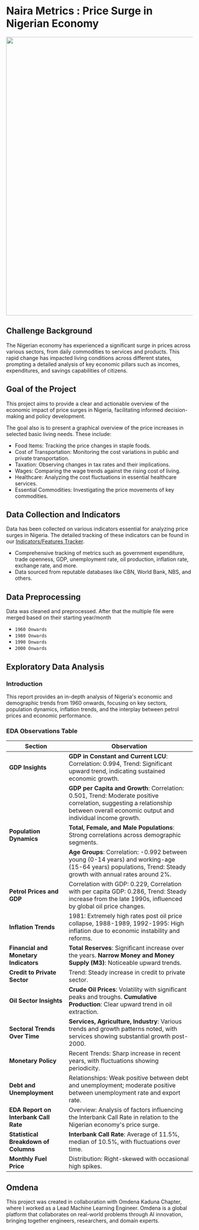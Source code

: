 # Naira Metrics : Price Surge in Nigerian Economy

<img src="https://github.com/adiimated/Nigerian-Economic-Impact-2024/blob/main/web_app/Media/surge-price.jpg" style="width: 750px;">

## Challenge Background

The Nigerian economy has experienced a significant surge in prices across various sectors, from daily commodities to services and products. This rapid change has impacted living conditions across different states, prompting a detailed analysis of key economic pillars such as incomes, expenditures, and savings capabilities of citizens.

## Goal of the Project

This project aims to provide a clear and actionable overview of the economic impact of price surges in Nigeria, facilitating informed decision-making and policy development.

The goal also is to present a graphical overview of the price increases in selected basic living needs. These include:

- Food Items: Tracking the price changes in staple foods.
- Cost of Transportation: Monitoring the cost variations in public and private transportation.
- Taxation: Observing changes in tax rates and their implications.
- Wages: Comparing the wage trends against the rising cost of living.
- Healthcare: Analyzing the cost fluctuations in essential healthcare services.
- Essential Commodities: Investigating the price movements of key commodities.

## Data Collection and Indicators

Data has been collected on various indicators essential for analyzing price surges in Nigeria. The detailed tracking of these indicators can be found in our [Indicators/Features Tracker](https://github.com/adiimated/Nigerian-Economic-Impact-2024/tree/main/data%20collection/feature%20tracker).

* Comprehensive tracking of metrics such as government expenditure, trade openness, GDP, unemployment rate, oil production, inflation rate, exchange rate, and more.
* Data sourced from reputable databases like CBN, World Bank, NBS, and others.

## Data Preprocessing
Data was cleaned and preprocessed. After that the multiple file were merged based on their starting year/month
- `1960 Onwards`
- `1980 Onwards`
- `1990 Onwards`
- `2000 Onwards`

## Exploratory Data Analysis

### Introduction
This report provides an in-depth analysis of Nigeria's economic and demographic trends from 1960 onwards, focusing on key sectors, population dynamics, inflation trends, and the interplay between petrol prices and economic performance.

### EDA Observations Table

| **Section**                        | **Observation**                                                                                                                                                      |
|------------------------------------|----------------------------------------------------------------------------------------------------------------------------------------------------------------------|
| **GDP Insights**                   | **GDP in Constant and Current LCU**: Correlation: 0.994, Trend: Significant upward trend, indicating sustained economic growth.                                      |
|                                    | **GDP per Capita and Growth**: Correlation: 0.501, Trend: Moderate positive correlation, suggesting a relationship between overall economic output and individual income growth. |
| **Population Dynamics**            | **Total, Female, and Male Populations**: Strong correlations across demographic segments.                                                                           |
|                                    | **Age Groups**: Correlation: -0.992 between young (0-14 years) and working-age (15-64 years) populations, Trend: Steady growth with annual rates around 2%.           |
| **Petrol Prices and GDP**          | Correlation with GDP: 0.229, Correlation with per capita GDP: 0.286, Trend: Steady increase from the late 1990s, influenced by global oil price changes.               |
| **Inflation Trends**               | 1981: Extremely high rates post oil price collapse, 1988-1989, 1992-1995: High inflation due to economic instability and reforms.                                    |
| **Financial and Monetary Indicators** | **Total Reserves**: Significant increase over the years. **Narrow Money and Money Supply (M3)**: Noticeable upward trends.                                           |
| **Credit to Private Sector**       | Trend: Steady increase in credit to private sector.                                                                                                                  |
| **Oil Sector Insights**            | **Crude Oil Prices**: Volatility with significant peaks and troughs. **Cumulative Production**: Clear upward trend in oil extraction.                                 |
| **Sectoral Trends Over Time**      | **Services, Agriculture, Industry**: Various trends and growth patterns noted, with services showing substantial growth post-2000.                                    |
| **Monetary Policy**                | Recent Trends: Sharp increase in recent years, with fluctuations showing periodicity.                                                                                |
| **Debt and Unemployment**          | Relationships: Weak positive between debt and unemployment; moderate positive between unemployment rate and export rate.                                             |
| **EDA Report on Interbank Call Rate** | Overview: Analysis of factors influencing the Interbank Call Rate in relation to the Nigerian economy's price surge.                                                |
| **Statistical Breakdown of Columns** | **Interbank Call Rate**: Average of 11.5%, median of 10.5%, with fluctuations over time.                                                                             |
| **Monthly Fuel Price**             | Distribution: Right-skewed with occasional high spikes.                                                                                                              |

## Omdena
This project was created in collaboration with Omdena Kaduna Chapter, where I worked as a Lead Machine Learning Engineer. Omdena is a global platform that collaborates on real-world problems through AI innovation, bringing together engineers, researchers, and domain experts.
